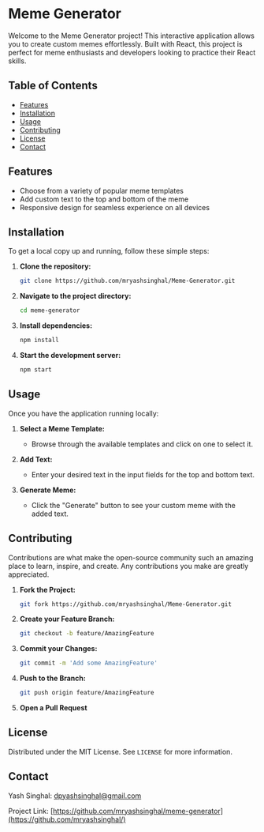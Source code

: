 # Meme Generator

Welcome to the Meme Generator project! This interactive application allows you to create custom memes effortlessly. Built with React, this project is perfect for meme enthusiasts and developers looking to practice their React skills.

## Table of Contents
- [Features](#features)
- [Installation](#installation)
- [Usage](#usage)
- [Contributing](#contributing)
- [License](#license)
- [Contact](#contact)

## Features
- Choose from a variety of popular meme templates
- Add custom text to the top and bottom of the meme
- Responsive design for seamless experience on all devices

## Installation
To get a local copy up and running, follow these simple steps:

1. **Clone the repository:**
    ```sh
    git clone https://github.com/mryashsinghal/Meme-Generator.git
    ```
2. **Navigate to the project directory:**
    ```sh
    cd meme-generator
    ```
3. **Install dependencies:**
    ```sh
    npm install
    ```
4. **Start the development server:**
    ```sh
    npm start
    ```

## Usage
Once you have the application running locally:

1. **Select a Meme Template:**
    - Browse through the available templates and click on one to select it.

2. **Add Text:**
    - Enter your desired text in the input fields for the top and bottom text.

3. **Generate Meme:**
    - Click the "Generate" button to see your custom meme with the added text.


## Contributing
Contributions are what make the open-source community such an amazing place to learn, inspire, and create. Any contributions you make are greatly appreciated.

1. **Fork the Project:**
    ```sh
    git fork https://github.com/mryashsinghal/Meme-Generator.git
    ```
2. **Create your Feature Branch:**
    ```sh
    git checkout -b feature/AmazingFeature
    ```
3. **Commit your Changes:**
    ```sh
    git commit -m 'Add some AmazingFeature'
    ```
4. **Push to the Branch:**
    ```sh
    git push origin feature/AmazingFeature
    ```
5. **Open a Pull Request**

## License
Distributed under the MIT License. See `LICENSE` for more information.

## Contact
Yash Singhal: dpyashsinghal@gmail.com 

Project Link: [https://github.com/mryashsinghal/meme-generator](https://github.com/mryashsinghal/)
